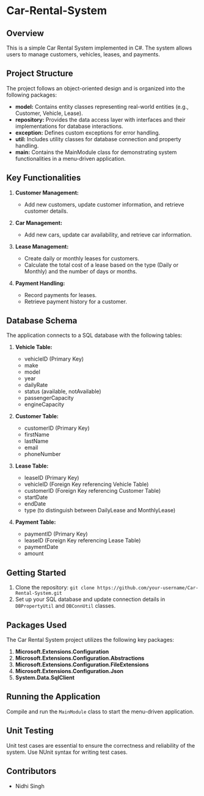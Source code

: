 # Car-Rental-System

## Overview

This is a simple Car Rental System implemented in C#. The system allows users to manage customers, vehicles, leases, and payments.

## Project Structure

The project follows an object-oriented design and is organized into the following packages:

- **model:** Contains entity classes representing real-world entities (e.g., Customer, Vehicle, Lease).
- **repository:** Provides the data access layer with interfaces and their implementations for database interactions.
- **exception:** Defines custom exceptions for error handling.
- **util:** Includes utility classes for database connection and property handling.
- **main:** Contains the MainModule class for demonstrating system functionalities in a menu-driven application.

## Key Functionalities

1. **Customer Management:**
   - Add new customers, update customer information, and retrieve customer details.

2. **Car Management:**
   - Add new cars, update car availability, and retrieve car information.

3. **Lease Management:**
   - Create daily or monthly leases for customers.
   - Calculate the total cost of a lease based on the type (Daily or Monthly) and the number of days or months.

4. **Payment Handling:**
   - Record payments for leases.
   - Retrieve payment history for a customer.
   

## Database Schema

The application connects to a SQL database with the following tables:

1. **Vehicle Table:**
   - vehicleID (Primary Key)
   - make
   - model
   - year
   - dailyRate
   - status (available, notAvailable)
   - passengerCapacity
   - engineCapacity

2. **Customer Table:**
   - customerID (Primary Key)
   - firstName
   - lastName
   - email
   - phoneNumber

3. **Lease Table:**
   - leaseID (Primary Key)
   - vehicleID (Foreign Key referencing Vehicle Table)
   - customerID (Foreign Key referencing Customer Table)
   - startDate
   - endDate
   - type (to distinguish between DailyLease and MonthlyLease)

4. **Payment Table:**
   - paymentID (Primary Key)
   - leaseID (Foreign Key referencing Lease Table)
   - paymentDate
   - amount

## Getting Started

1. Clone the repository: `git clone https://github.com/your-username/Car-Rental-System.git`
2. Set up your SQL database and update connection details in `DBPropertyUtil` and `DBConnUtil` classes.

## Packages Used

The Car Rental System project utilizes the following key packages:

1. **Microsoft.Extensions.Configuration**
2. **Microsoft.Extensions.Configuration.Abstractions**
3. **Microsoft.Extensions.Configuration.FileExtensions**
4. **Microsoft.Extensions.Configuration.Json**
5. **System.Data.SqlClient**
   
## Running the Application

Compile and run the `MainModule` class to start the menu-driven application.

## Unit Testing

Unit test cases are essential to ensure the correctness and reliability of the system. Use NUnit syntax for writing test cases.

## Contributors

- Nidhi Singh



